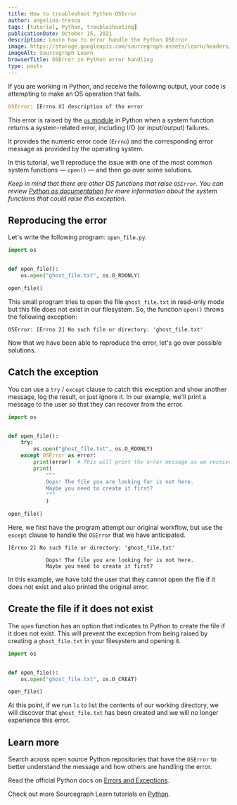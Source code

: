 ```yaml
---
title: How to troubleshoot Python OSError
author: angelina-tresca
tags: [tutorial, Python, troubleshooting]
publicationDate: October 15, 2021
description: Learn how to error handle the Python OSError
image: https://storage.googleapis.com/sourcegraph-assets/learn/headers/sourcegraph-learn-header.png
imageAlt: Sourcegraph Learn
browserTitle: OSError in Python error handling
type: posts
---
```


If you are working in Python, and receive the following output, your code is attempting to make an OS operation that fails.

```python
OSError: [Errno X] description of the error
```

This error is raised by the [`os` module](https://docs.python.org/3/library/os.html) in Python when a system function 
returns a system-related error, including I/O (or input/output) failures.

It provides the numeric error code (`Errno`) and the corresponding error message as provided by the operating system.

In this tutorial, we'll reproduce the issue with one of the most common system functions — `open()` — and then go over some solutions.

*Keep in mind that there are other OS functions that raise `OSError`. You can review [Python os documentation](https://docs.python.org/3/library/os.html) for more information about the system functions that could raise this exception.*

## Reproducing the error

Let's write the following program: `open_file.py`. 

```python
import os


def open_file():
    os.open("ghost_file.txt", os.O_RDONLY)

open_file()

```

This small program tries to open the file `ghost_file.txt` in read-only mode but this file 
does not exist in our filesystem. So, the function `open()` throws the following exception:

```
OSError: [Errno 2] No such file or directory: 'ghost_file.txt'
```

Now that we have been able to reproduce the error, let's go over possible solutions.

## Catch the exception

You can use a `try` / `except` clause to catch this exception and show another message, log the result, or just ignore it. In our example, we'll print a message to the user so that they can recover from the error. 

```python
import os


def open_file():
    try:
        os.open("ghost_file.txt", os.O_RDONLY)
    except OSError as error:
        print(error)  # This will print the error message as we received before
        print(
            """
            Oops! The file you are looking for is not here.
            Maybe you need to create it first?
            """
            )

open_file()

```

Here, we first have the program attempt our original workflow, but use the `except` clause to handle the `OSError` that we have anticipated. 

```
[Errno 2] No such file or directory: 'ghost_file.txt'

            Oops! The file you are looking for is not here. 
            Maybe you need to create it first?
```

In this example, we have told the user that they cannot open the file if it does not exist and also printed the original error.

## Create the file if it does not exist

The `open` function has an option that indicates to Python to create the file if it does not exist. 
This will prevent the exception from being raised by creating a `ghost_file.txt` in your filesystem and opening it.

```python
import os


def open_file():
    os.open("ghost_file.txt", os.O_CREAT)

open_file()

```

At this point, if we run `ls` to list the contents of our working directory, we will discover that `ghost_file.txt` has been created and we will no longer experience this error. 

## Learn more

Search across open source Python repositories that have the `OSError` to better understand the message and how others are handling the error.

<SourcegraphSearch query="OSError lang:python" patternType="literal"/>

Read the official Python docs on [Errors and Exceptions](https://docs.python.org/3/tutorial/errors.html).

Check out more Sourcegraph Learn tutorials on [Python](https://learn.sourcegraph.com/tags/python).
